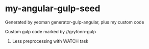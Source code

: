 # my-angular-gulp-seed
Generated by yeoman generator-gulp-angular, plus my custom code

Custom gulp code marked by //gryfonn-gulp

1. Less preprocessing with WATCH task
